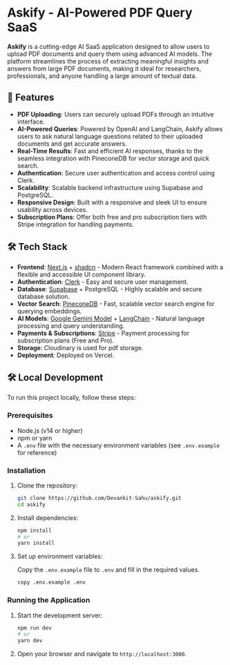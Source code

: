 # Askify - AI-Powered PDF Query SaaS

**Askify** is a cutting-edge AI SaaS application designed to allow users to upload PDF documents and query them using advanced AI models. The platform streamlines the process of extracting meaningful insights and answers from large PDF documents, making it ideal for researchers, professionals, and anyone handling a large amount of textual data.

## 🚀 Features

- **PDF Uploading**: Users can securely upload PDFs through an intuitive interface.
- **AI-Powered Queries**: Powered by OpenAI and LangChain, Askify allows users to ask natural language questions related to their uploaded documents and get accurate answers.
- **Real-Time Results**: Fast and efficient AI responses, thanks to the seamless integration with PineconeDB for vector storage and quick search.
- **Authentication**: Secure user authentication and access control using Clerk.
- **Scalability**: Scalable backend infrastructure using Supabase and PostgreSQL.
- **Responsive Design**: Built with a responsive and sleek UI to ensure usability across devices.
- **Subscription Plans**: Offer both free and pro subscription tiers with Stripe integration for handling payments.

## 🛠️ Tech Stack

- **Frontend**: [Next.js](https://nextjs.org/) + [shadcn](https://shadcn.dev/) - Modern React framework combined with a flexible and accessible UI component library.
- **Authentication**: [Clerk](https://clerk.dev/) - Easy and secure user management.
- **Database**: [Supabase](https://supabase.io/) + PostgreSQL - Highly scalable and secure database solution.
- **Vector Search**: [PineconeDB](https://www.pinecone.io/) - Fast, scalable vector search engine for querying embeddings.
- **AI Models**: [Google Gemini Model](https://js.langchain.com/docs/integrations/platforms/google/) + [LangChain](https://js.langchain.com/docs/introduction/) - Natural language processing and query understanding.
- **Payments & Subscriptions**: [Stripe](https://stripe.com/) - Payment processing for subscription plans (Free and Pro).
- **Storage**: Cloudinary is used for pdf storage.
- **Deployment**: Deployed on Vercel.

## 🛠️ Local Development

To run this project locally, follow these steps:

### Prerequisites

- Node.js (v14 or higher)
- npm or yarn
- A `.env` file with the necessary environment variables (see `.env.example` for reference)

### Installation

1. Clone the repository:

   ```sh
   git clone https://github.com/Devankit-Sahu/askify.git
   cd askify
   ```

2. Install dependencies:

   ```sh
   npm install
   # or
   yarn install
   ```

3. Set up environment variables:

   Copy the `.env.example` file to `.env` and fill in the required values.

   ```sh
   copy .env.example .env
   ```

### Running the Application

1. Start the development server:

   ```sh
   npm run dev
   # or
   yarn dev
   ```

2. Open your browser and navigate to `http://localhost:3000`.
